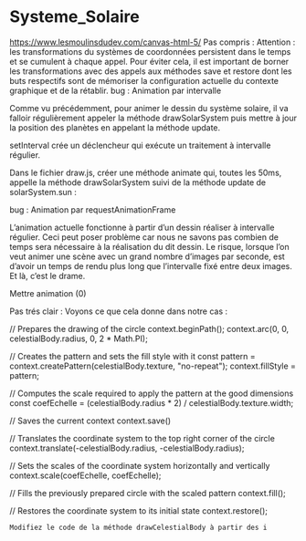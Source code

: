 # Systeme_Solaire

https://www.lesmoulinsdudev.com/canvas-html-5/
Pas compris :
Attention : les transformations du systèmes de coordonnées persistent dans le temps et se cumulent à chaque appel. Pour éviter cela, il est important de borner les transformations avec des appels aux méthodes save et restore dont les buts respectifs sont de mémoriser la configuration actuelle du contexte graphique et de la rétablir.
bug :
Animation par intervalle

Comme vu précédemment, pour animer le dessin du système solaire, il va falloir régulièrement appeler la méthode drawSolarSystem puis mettre à jour la position des planètes en appelant la méthode update.

setInterval crée un déclencheur qui exécute un traitement à intervalle régulier.

Dans le fichier draw.js, créer une méthode animate qui, toutes les 50ms, appelle la méthode drawSolarSystem suivi de la méthode update de solarSystem.sun :

bug :
Animation par requestAnimationFrame

L’animation actuelle fonctionne à partir d’un dessin réaliser à intervalle régulier. Ceci peut poser problème car nous ne savons pas combien de temps sera nécessaire à la réalisation du dit dessin. Le risque, lorsque l’on veut animer une scène avec un grand nombre d’images par seconde, est d’avoir un temps de rendu plus long que l’intervalle fixé entre deux images. Et là, c’est le drame.

Mettre animation (0)

Pas trés clair :
Voyons ce que cela donne dans notre cas :

// Prepares the drawing of the circle
context.beginPath();
context.arc(0, 0, celestialBody.radius, 0, 2 \* Math.PI);

// Creates the pattern and sets the fill style with it
const pattern = context.createPattern(celestialBody.texture, "no-repeat");
context.fillStyle = pattern;

// Computes the scale required to apply the pattern at the good dimensions
const coefEchelle = (celestialBody.radius \* 2) / celestialBody.texture.width;

// Saves the current context
context.save()

// Translates the coordinate system to the top right corner of the circle
context.translate(-celestialBody.radius, -celestialBody.radius);

// Sets the scales of the coordinate system horizontally and vertically
context.scale(coefEchelle, coefEchelle);

// Fills the previously prepared circle with the scaled pattern
context.fill();

// Restores the coordinate system to its initial state
context.restore();

    Modifiez le code de la méthode drawCelestialBody à partir des i
